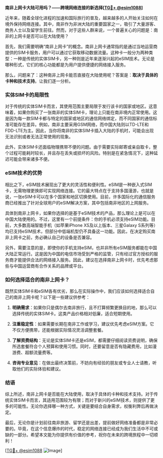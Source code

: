 **南非上网卡大陆可用吗？——跨境网络连接的新选择[[TG💪+ @esim1088](https://t.me/s/esim1088)]**

近年来，随着全球化进程的加速和国际旅行的普及，越来越多的人开始关注如何在境外保持网络连接。其中，南非作为非洲大陆的重要国家之一，吸引了大量游客、商务人士以及留学生前往。然而，对于这些人群来说，一个普遍关心的问题是：南非的上网卡是否可以在大陆使用？

首先，我们需要明确“南非上网卡”的概念。南非上网卡通常指的是通过当地运营商提供的SIM卡服务，用户可以通过它获取移动数据流量。这种卡一般分为两种类型：一种是传统的实体SIM卡，另一种则是近年来逐渐兴起的eSIM技术。无论是哪种形式，它们的核心功能都是为用户提供便捷的网络接入服务。

那么，问题来了：这种南非上网卡能否直接在大陆使用呢？答案是：**取决于具体的卡种和技术支持**。让我们逐一分析。

### 实体SIM卡的局限性

对于传统的实体SIM卡而言，其使用范围主要局限于发行该卡的国家或地区。这意味着，如果你购买了一张南非的实体SIM卡，理论上只能在南非境内正常使用。这是因为每一款SIM卡都与特定的国家或地区的通信网络绑定，而不同国家的通信标准可能存在差异。例如，南非主要采用GSM网络，而中国大陆则以TD-LTE和FDD-LTE为主。因此，当你将南非的实体SIM卡插入大陆的手机时，可能会出现无法识别或者无法正常使用的现象。

此外，实体SIM卡还面临物理携带不便的问题。由于需要实际邮寄或亲自取卡，整个过程可能耗时较长，并且存在丢失或损坏的风险。特别是在紧急情况下，这种延迟可能会带来诸多不便。

### eSIM技术的优势

相比之下，eSIM技术展现出了更大的灵活性和便利性。eSIM是一种嵌入式SIM卡，无需物理更换即可实现网络连接。它的最大特点在于支持多国漫游，也就是说，一张eSIM卡可以在多个国家和地区切换使用。目前，许多国际化的通信服务商已经推出了针对全球用户的eSIM解决方案，其中包括南非地区的上网服务。

具体到南非上网卡，如果你选择的是基于eSIM技术的产品，那么理论上是可以在中国大陆使用的。不过，这里有一个前提条件：你的手机必须支持eSIM功能。目前，大多数高端智能手机（如苹果iPhone XS及以上版本、三星Galaxy S系列等）均已支持eSIM技术，但部分中低端机型仍不具备这一功能。因此，在决定购买南非上网卡之前，务必确认自己的设备是否兼容。

另外，需要注意的是，即使你的手机支持eSIM，也并非所有eSIM服务都能在中国大陆正常运行。这是因为中国的电信市场受到严格的监管，只有经过官方授权的服务商才能提供合法的网络接入服务。因此，建议在选择南非上网卡时，优先考虑那些与中国运营商有合作关系的品牌或平台。

### 如何选择适合的南非上网卡？

既然实体SIM卡和eSIM各有优劣，那么在实际操作中，我们应该如何选择适合自己的南非上网卡呢？以下是一些建议供参考：

1. **明确需求**：如果你只是偶尔去南非旅行，且不打算频繁更换目的地，那么可以选择传统的实体SIM卡。这类产品价格相对低廉，适合短期使用。
   
2. **注重稳定性**：如果需要长期在南非工作或学习，建议优先考虑eSIM方案。它不仅方便携带，还能根据实际情况灵活调整套餐。

3. **了解资费结构**：无论是实体SIM卡还是eSIM，都需要仔细阅读资费说明，确保所选套餐符合个人预算和使用习惯。同时，还要留意是否有隐藏费用，比如漫游费、超额流量费等。

4. **咨询专业意见**：在做出最终决策前，不妨向有经验的朋友或专业人士请教，听取他们的实际体验和建议。

### 结语

综上所述，南非上网卡是否能在大陆使用，取决于具体的卡种和技术支持。对于传统实体SIM卡而言，其适用范围较为有限；而对于新兴的eSIM技术，则提供了更多的可能性。无论你选择哪一种方式，关键是要结合自身需求，权衡利弊后再做决定。

最后，无论你是计划前往南非旅游、留学还是出差，提前做好网络准备都是非常必要的。毕竟，在这个信息爆炸的时代，稳定的网络连接已经成为我们生活中不可或缺的一部分。希望本文能为你提供有价值的参考，祝你在未来的跨境旅程中一切顺利！

[[TG💪+ @esim1088](https://t.me/s/esim1088) ![Image](https://i.postimg.cc/4NQfJmqS/Snipaste-2025-05-13-00-14-12.png)]